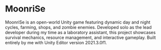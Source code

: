 # MoonriSe
MoonriSe is an open-world Unity game featuring dynamic day and night cycles, farming, shops, and zombie enemies. Developed solo as the lead developer during my time as a laboratory assistant, this project showcases survival mechanics, resource management, and interactive gameplay. Built entirely by me with Unity Editor version 2021.3.0f1.
